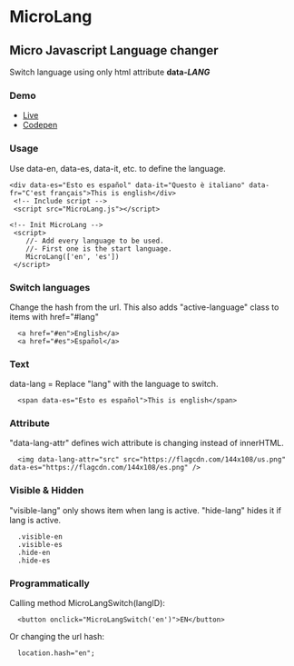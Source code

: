 # MicroLang

## Micro Javascript Language changer

Switch language using only html attribute **data-*LANG***
 
### Demo

- [Live](https://ealbinu.github.io/MicroLang/)
- [Codepen](https://codepen.io/ealbinu/pen/KKyOYjq?editors=1100)

### Usage

Use data-en, data-es, data-it, etc. to define the language.
  
```
<div data-es="Esto es español" data-it="Questo è italiano" data-fr="C'est français">This is english</div>
 <!-- Include script -->
 <script src="MicroLang.js"></script>

<!-- Init MicroLang -->
 <script>
    //- Add every language to be used.
    //- First one is the start language.
    MicroLang(['en', 'es'])
 </script>
```

### Switch languages
Change the hash from the url. This also adds "active-language" class to items with href="#lang"
```
  <a href="#en">English</a>
  <a href="#es">Español</a>
```

### Text
data-lang = Replace "lang" with the language to switch.
```
  <span data-es="Esto es español">This is english</span>
```

### Attribute
"data-lang-attr" defines wich attribute is changing instead of innerHTML.
```
  <img data-lang-attr="src" src="https://flagcdn.com/144x108/us.png" data-es="https://flagcdn.com/144x108/es.png" />
```

### Visible & Hidden
"visible-lang" only shows item when lang is active. "hide-lang" hides it if lang is active.
```
  .visible-en
  .visible-es
  .hide-en
  .hide-es
```

### Programmatically

Calling method MicroLangSwitch(langID):

```
  <button onclick="MicroLangSwitch('en')">EN</button>
```

Or changing the url hash:

```
  location.hash="en";
```
